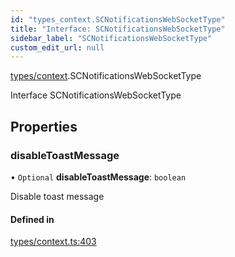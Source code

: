 ```yaml
---
id: "types_context.SCNotificationsWebSocketType"
title: "Interface: SCNotificationsWebSocketType"
sidebar_label: "SCNotificationsWebSocketType"
custom_edit_url: null
---
```


[types/context](../modules/types_context).SCNotificationsWebSocketType

Interface SCNotificationsWebSocketType

## Properties

### disableToastMessage

• `Optional` **disableToastMessage**: `boolean`

Disable toast message

#### Defined in

[types/context.ts:403](https://github.com/selfcommunity/community-ui/blob/0c5b0c7/packages/sc-core/src/types/context.ts#L403)
